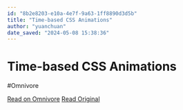 ```yaml
---
id: "8b2e8203-e10a-4e7f-9a63-1ff8890d3d5b"
title: "Time-based CSS Animations"
author: "yuanchuan"
date_saved: "2024-05-08 15:38:36"
---
```


# Time-based CSS Animations
#Omnivore

[Read on Omnivore](https://omnivore.app/me/time-based-css-animations-18f58a45651)
[Read Original](https://yuanchuan.dev/time-based-css-animations)

